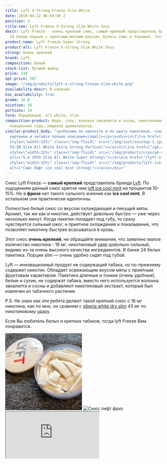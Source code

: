 ```yaml
---
title: Lyft X-Strong Freeze Slim White
date: 2019-04-22 06:54:00 Z
position: 3
title-seo: Lyft Freeze X-Strong Slim White Snus
descr: Lyft Freeze - очень крепкий снюс, самый крепкий представитель бренда Lyft.
  24 белые порции с приятным мятным вкусом. Купить снюс в Украине, тел. 0675680230
product-name: Lyft Freeze Super Strong
product-alt: Lyft Freeze X-Strong Slim White Snus
strong: Очень крепкий
brand: Lyft
composition: Белый
stock-list: Лучший выбор
price: 230
opt-price: 207
image: "/img/products/lyft-x-strong-freeze-slim-white.png"
availability-descr: В наличии
has_availability: true
gramm: 16.8
nicotine: 16
portions: 24
form: Порционный, all white, slim
composition-product: Вода, соль, волокна эвкалипта и сосны, никотиновый экстракт,
  поваренная сода, пищевой ароматизатор.
similar-product_body: "<p>Похожи по крепости и по цвету пакетиков. <small>Жмите на
  картинки и читайте полное описание</small></p>\n<div>\n\t\t<a href=\"/general-g4-slim-apple-white\"><img
  style=\"width:32%\" class=\"img-fluid\" src=\"/img/inst/snustop-1.jpg\" alt=\"G.4
  FU:ZN Slim All White Extra Strong Portion\"></a>\n\t\t<a href=\"/g4-cryo-slim-all-white-super-strong\"><img
  style=\"width:32%\" class=\"img-fluid\" src=\"/img/products/cryo/g4-cryo-all-white-open-portion.jpg\"
  alt=\"G.4 CRYO Slim All White Super Strong\"></a>\n<a href=\"/lyft-strong-ice-cool-mint-slim-all-white\"><img
  style=\"width:32%\" class=\"img-fluid\" src=\"/img/products/lyft-ice-cool-mint/lyft-ice-cool-mint.JPG\"
  alt=\"Снюс Лифт ice cool mint strong\"></a>\n</div>"
---
```


Снюс Lyft Freeze — **самый крепкий** представитель бренда [Lyft](/lyft).
По ощущениям данный снюс крепче чем [lyft ice cool mint](/lyft-strong-ice-cool-mint-slim-all-white) на процентов 10-15%. Но в **фризе**  нет такого сильного жжения как **ice cool mint**. В остальном они практически идентичны.

Полностью белый снюс со вкусом охлаждающей и пекущей мяты. Аромат, так же как и никотин, действует довольно быстро — уже через несколько минут.
Когда пакетик попадает под губу, то сразу чувствуется сильный ожог, и приятное охлаждения и покалывание, что позволяет никотину быстрее всасываться в кровь.

Этот снюс **очень крепкий**, не обращайте внимания, что заявлено малое количество никотина - 16 мг, никотиновый удар довольно сильный, видимо из-за очень высокого качества ингредиентов. В банке 24 белых пакетика. Порции slim — очень удобно сидят под губой.

Lyft — инновационный продукт не содержащий табака, но по-прежнему содержит никотин. Обладает освежающим вкусом мяты с приятным фруктовым характером. Пакетики длинные и тонкие (очень удобные), белые и сухие, не содержат табака, вместо него используется волокна эвкалипта и сосны и добавляют никотиновый экстракт, который был извлечен из табачного растения.

P.S. Не знаю как эти ребята делают такой крепкий снюс с 16 мг никотина, как по мне, он сравним с [siberia white dry slim](/siberia-white-dry-slim) 43 мг по никотиновому удару.

Если Вы любитель белых и крепких табаков, тогда lyft Freeze Вам понравится.
<div class="mb-2">
<img class="img-fluid" style="width:49%" src="/img/products/lyft-freeze/lyft-freeze-open.jpg" alt="Lyft Freeze X-strong Украина">
<img class="img-fluid" style="width:49%" src="/img/products/lyft-freeze/lyft-freeze-x-strong.jpg" alt="Снюс лифт фриз">
</div>
<div class="embed-responsive embed-responsive-16by9 mb-3">
  <iframe class="embed-responsive-item" src="https://www.youtube.com/embed/_Ke7ttVrjs4" allowfullscreen></iframe>
</div>